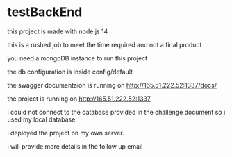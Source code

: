 # testBackEnd
this project is made with node js 14

this is a rushed job to meet the time required and not a final product

you need a mongoDB instance to run this project 

the db configuration is inside config/default

the swagger documentaion is running on http://165.51.222.52:1337/docs/

the project is running on http://165.51.222.52:1337

i could not connect to the database provided in the challenge document so i used my local database

i deployed the project on my own server.

i will provide more details in the follow up email 
